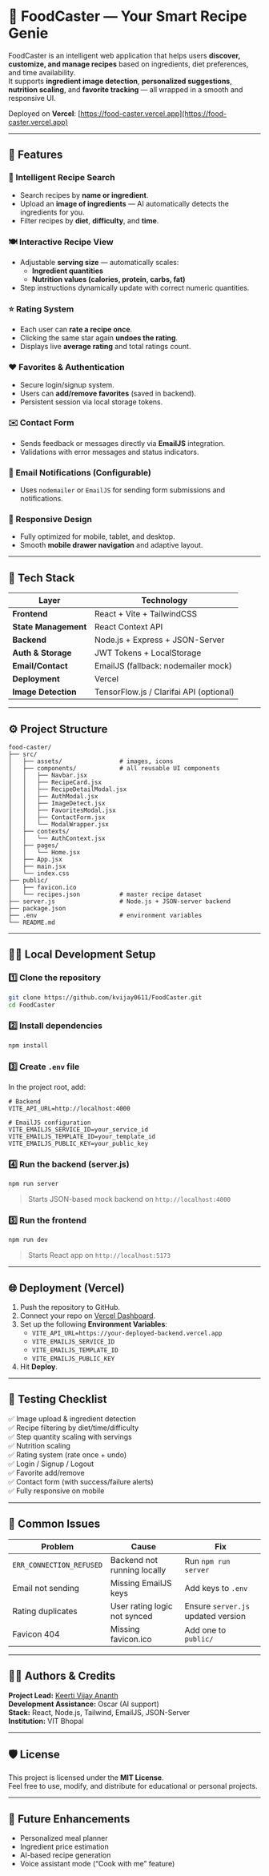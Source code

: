 # 🍳 FoodCaster — Your Smart Recipe Genie

FoodCaster is an intelligent web application that helps users **discover, customize, and manage recipes** based on ingredients, diet preferences, and time availability.  
It supports **ingredient image detection**, **personalized suggestions**, **nutrition scaling**, and **favorite tracking** — all wrapped in a smooth and responsive UI.

Deployed on **Vercel**: [https://food-caster.vercel.app](https://food-caster.vercel.app)

---

## 🚀 Features

### 🧠 Intelligent Recipe Search
- Search recipes by **name or ingredient**.
- Upload an **image of ingredients** — AI automatically detects the ingredients for you.
- Filter recipes by **diet**, **difficulty**, and **time**.

### 🍽️ Interactive Recipe View
- Adjustable **serving size** — automatically scales:
  - **Ingredient quantities**
  - **Nutrition values (calories, protein, carbs, fat)**
- Step instructions dynamically update with correct numeric quantities.

### ⭐ Rating System
- Each user can **rate a recipe once**.
- Clicking the same star again **undoes the rating**.
- Displays live **average rating** and total ratings count.

### ❤️ Favorites & Authentication
- Secure login/signup system.
- Users can **add/remove favorites** (saved in backend).
- Persistent session via local storage tokens.

### ✉️ Contact Form
- Sends feedback or messages directly via **EmailJS** integration.
- Validations with error messages and status indicators.

### 💌 Email Notifications (Configurable)
- Uses `nodemailer` or `EmailJS` for sending form submissions and notifications.

### 📱 Responsive Design
- Fully optimized for mobile, tablet, and desktop.
- Smooth **mobile drawer navigation** and adaptive layout.

---

## 🧰 Tech Stack

| Layer | Technology |
|-------|-------------|
| **Frontend** | React + Vite + TailwindCSS |
| **State Management** | React Context API |
| **Backend** | Node.js + Express + JSON-Server |
| **Auth & Storage** | JWT Tokens + LocalStorage |
| **Email/Contact** | EmailJS (fallback: nodemailer mock) |
| **Deployment** | Vercel |
| **Image Detection** | TensorFlow.js / Clarifai API (optional) |

---

## ⚙️ Project Structure

```
food-caster/
├── src/
│   ├── assets/                # images, icons
│   ├── components/            # all reusable UI components
│   │   ├── Navbar.jsx
│   │   ├── RecipeCard.jsx
│   │   ├── RecipeDetailModal.jsx
│   │   ├── AuthModal.jsx
│   │   ├── ImageDetect.jsx
│   │   ├── FavoritesModal.jsx
│   │   ├── ContactForm.jsx
│   │   └── ModalWrapper.jsx
│   ├── contexts/
│   │   └── AuthContext.jsx
│   ├── pages/
│   │   └── Home.jsx
│   ├── App.jsx
│   ├── main.jsx
│   └── index.css
├── public/
│   ├── favicon.ico
│   └── recipes.json           # master recipe dataset
├── server.js                  # Node.js + JSON-server backend
├── package.json
├── .env                       # environment variables
└── README.md
```

---

## 🧑‍💻 Local Development Setup

### 1️⃣ Clone the repository
```bash
git clone https://github.com/kvijay0611/FoodCaster.git
cd FoodCaster
```

### 2️⃣ Install dependencies
```bash
npm install
```

### 3️⃣ Create `.env` file
In the project root, add:
```env
# Backend
VITE_API_URL=http://localhost:4000

# EmailJS configuration
VITE_EMAILJS_SERVICE_ID=your_service_id
VITE_EMAILJS_TEMPLATE_ID=your_template_id
VITE_EMAILJS_PUBLIC_KEY=your_public_key
```

### 4️⃣ Run the backend (server.js)
```bash
npm run server
```
> Starts JSON-based mock backend on `http://localhost:4000`

### 5️⃣ Run the frontend
```bash
npm run dev
```
> Starts React app on `http://localhost:5173`

---

## 🌐 Deployment (Vercel)

1. Push the repository to GitHub.
2. Connect your repo on [Vercel Dashboard](https://vercel.com/).
3. Set up the following **Environment Variables**:
   - `VITE_API_URL=https://your-deployed-backend.vercel.app`
   - `VITE_EMAILJS_SERVICE_ID`
   - `VITE_EMAILJS_TEMPLATE_ID`
   - `VITE_EMAILJS_PUBLIC_KEY`
4. Hit **Deploy**.

---

## 🧪 Testing Checklist

✅ Image upload & ingredient detection  
✅ Recipe filtering by diet/time/difficulty  
✅ Step quantity scaling with servings  
✅ Nutrition scaling  
✅ Rating system (rate once + undo)  
✅ Login / Signup / Logout  
✅ Favorite add/remove  
✅ Contact form (with success/failure alerts)  
✅ Fully responsive on mobile

---

## 🧩 Common Issues

| Problem | Cause | Fix |
|----------|--------|-----|
| `ERR_CONNECTION_REFUSED` | Backend not running locally | Run `npm run server` |
| Email not sending | Missing EmailJS keys | Add keys to `.env` |
| Rating duplicates | User rating logic not synced | Ensure `server.js` updated version |
| Favicon 404 | Missing favicon.ico | Add one to `public/` |

---

## 🧑‍🏫 Authors & Credits

**Project Lead:** [Keerti Vijay Ananth](mailto:keertivijayananth06@gmail.com)  
**Development Assistance:** Oscar (AI support)  
**Stack:** React, Node.js, Tailwind, EmailJS, JSON-Server  
**Institution:** VIT Bhopal  

---

## 🛡️ License

This project is licensed under the **MIT License**.  
Feel free to use, modify, and distribute for educational or personal projects.

---

## 💬 Future Enhancements
- Personalized meal planner
- Ingredient price estimation
- AI-based recipe generation
- Voice assistant mode (“Cook with me” feature)
